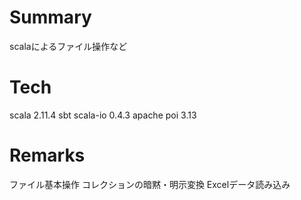 # Summary
scalaによるファイル操作など

# Tech
scala 2.11.4
sbt
scala-io 0.4.3
apache poi 3.13

# Remarks
ファイル基本操作
コレクションの暗黙・明示変換
Excelデータ読み込み
